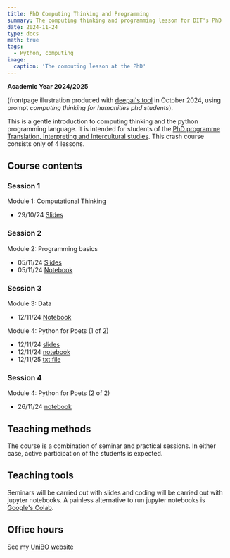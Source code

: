 ```yaml
---
title: PhD Computing Thinking and Programming
summary: The computing thinking and programming lesson for DIT's PhD 
date: 2024-11-24
type: docs
math: true
tags:
  - Python, computing
image:
  caption: 'The computing lesson at the PhD'
---
```


**Academic Year 2024/2025**

(frontpage illustration produced with 
[deepai's tool](https://deepai.org/machine-learning-model/text2img) in October 2024, using prompt _computing thinking for humanities  phd students_).

This is a gentle introduction to computing thinking and the python programming 
language. It is intended for students of the [PhD programme Translation, 
Interpreting and Intercultural studies](https://phd.unibo.it/traduzione-interpretazione-interculturalita/en). 
This crash course consists only of 4 lessons.

## Course contents

<!--Currently the contents are available directly from the 
[git project](https://github.com/TinfFoil/learning_dit_python). 
In particular:-->

### Session 1

Module 1: Computational Thinking

* 29/10/24 [Slides](/uploads/phdcomp24-25/01_dit_phdcompthink_handout.pdf)

### Session 2

Module 2: Programming basics
 

* 05/11/24 [Slides](/uploads/phdcomp24-25/02_dit_phdcompthink_handout.pdf)
* 05/11/24 [Notebook](/uploads/phdcomp24-25/DIT_python_notebook_1_static.ipynb)

### Session 3

Module 3: Data

* 12/11/24 [Notebook](/uploads/phdcomp24-25/03_PythonData_static.ipynb)

Module 4: Python for Poets (1 of 2)

* 12/11/24 [slides](/uploads/phdcomp24-25/03_dit_phdcompthink_p4p_handout.pdf)
* 12/11/24 [notebook](/uploads/phdcomp24-25/03_Python4Poets_1.ipynb)
* 12/11/25 [txt file](/uploads/phdcomp24-25/genesis.txt)

<!--[Module 4. Python for Poets 1](https://github.com/TinfFoil/learning_dit_python/tree/main/03_python_4_poets1)
* 12/11/24 [Slides](https://github.com/albarron/academic-kickstart/raw/master/files/dottorato23/dit_learning_python_02_notebook.pdf)
* 12/11/24 [Notebook](https://github.com/TinfFoil/learning_dit_python/blob/main/03_python_4_poets1/02_Python4Poets_1stpart_static.ipynb)
* 12/11/24 [Corpus](https://github.com/TinfFoil/learning_dit_python/blob/main/03_python_4_poets1/genesis.txt)-->

### Session 4

Module 4: Python for Poets (2 of 2)

* 26/11/24 [notebook](/uploads/phdcomp24-25/03_Python4Poets_2.ipynb)

<!--

* 19/11/24
[Notebook](https://github.com/TinfFoil/learning_dit_python/blob/main/04_python_4_poets2/Python4Poets_2ndpart_static.ipynb) -->


## Teaching methods

The course is a combination of seminar and practical sessions. In either case, 
active participation of the students is expected. 

## Teaching tools

Seminars will be carried out with slides and coding will be carried out with 
jupyter notebooks. A painless alternative to run jupyter notebooks is 
[Google's Colab](https://colab.research.google.com/).

## Office hours

See my [UniBO website](https://www.unibo.it/sitoweb/a.barron)



